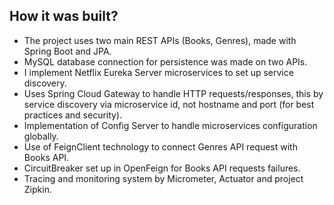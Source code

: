 How it was built?
-

- The project uses two main REST APIs (Books, Genres), made with Spring Boot and JPA.
- MySQL database connection for persistence was made on two APIs.
- I implement Netflix Eureka Server microservices to set up service discovery.
- Uses Spring Cloud Gateway to handle HTTP requests/responses, this by service discovery via microservice id, not hostname and port (for best practices and security).
- Implementation of Config Server to handle microservices configuration globally.
- Use of FeignClient technology to connect Genres API request with Books API.
- CircuitBreaker set up in OpenFeign for Books API requests failures. 
- Tracing and monitoring system by Micrometer, Actuator and project Zipkin. 
